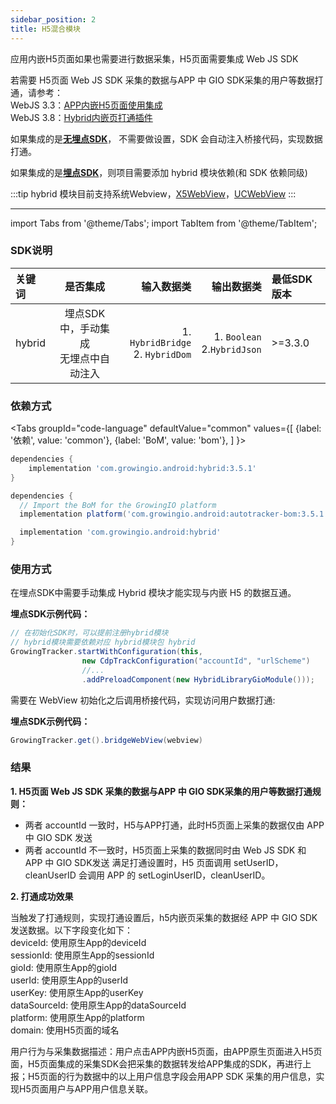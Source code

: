```yaml
---
sidebar_position: 2
title: H5混合模块
---
```


应用内嵌H5页面如果也需要进行数据采集，H5页面需要集成 Web JS SDK

若需要 H5页面 Web JS SDK 采集的数据与APP 中 GIO SDK采集的用户等数据打通，请参考：<br/>
WebJS 3.3：[APP内嵌H5页面使用集成](/docs/webjs/3.3/integrate#app内嵌h5页面使用集成)<br/>
WebJS 3.8：[Hybrid内嵌页打通插件](/docs/webjs/3.8/plugins#hybrid内嵌页打通插件giohybridadapter)

如果集成的是[**无埋点SDK**](/docs/android/Introduce#集成无埋点sdk)， 不需要做设置，SDK 会自动注入桥接代码，实现数据打通。

如果集成的是[**埋点SDK**](/docs/android/Introduce#集成埋点sdk)，则项目需要添加 hybrid 模块依赖(和 SDK 依赖同级)

:::tip
hybrid 模块目前支持系统Webview，[X5WebView](https://x5.tencent.com/docs/webview.html)，[UCWebView](https://help.aliyun.com/document_detail/49762.html)
:::

--------
import Tabs from '@theme/Tabs';
import TabItem from '@theme/TabItem';

### SDK说明
| 关键词   | 是否集成|  输入数据类 | 输出数据类 | 最低SDK版本 |
| :------- | :------:   | --:|  ---:| :---|
| hybrid  | 埋点SDK中，手动集成<br />无埋点中自动注入 | 1. `HybridBridge` <br /> 2. `HybridDom` | 1. `Boolean` <br /> 2.`HybridJson` | >=3.3.0 |

### 依赖方式
<Tabs
  groupId="code-language"
  defaultValue="common"
  values={[
    {label: '依赖', value: 'common'},
    {label: 'BoM', value: 'bom'},
  ]
}>

<TabItem value="common">

```groovy
dependencies {
	implementation 'com.growingio.android:hybrid:3.5.1'
}
```
</TabItem>

<TabItem value="bom">

```groovy
dependencies {
  // Import the BoM for the GrowingIO platform
  implementation platform('com.growingio.android:autotracker-bom:3.5.1')

  implementation 'com.growingio.android:hybrid'
}
```

</TabItem>
</Tabs>

### 使用方式
在埋点SDK中需要手动集成 Hybrid 模块才能实现与内嵌 H5 的数据互通。

**埋点SDK示例代码：**

```java
// 在初始化SDK时，可以提前注册hybrid模块
// hybrid模块需要依赖对应 hybrid模块包 hybrid
GrowingTracker.startWithConfiguration(this,
                new CdpTrackConfiguration("accountId", "urlScheme")
                //...
                .addPreloadComponent(new HybridLibraryGioModule()));
```

需要在 WebView 初始化之后调用桥接代码，实现访问用户数据打通:

**埋点SDK示例代码：**

```java
GrowingTracker.get().bridgeWebView(webview)
```

### 结果

**1. H5页面 Web JS SDK 采集的数据与APP 中 GIO SDK采集的用户等数据打通规则：**
- 两者 accountId 一致时，H5与APP打通，此时H5页面上采集的数据仅由 APP 中 GIO SDK 发送
- 两者 accountId 不一致时，H5页面上采集的数据同时由 Web JS SDK 和 APP 中 GIO SDK发送
满足打通设置时，H5 页面调用 setUserID，cleanUserID 会调用 APP 的 setLoginUserID，cleanUserID。

**2. 打通成功效果**

>
当触发了打通规则，实现打通设置后，h5内嵌页采集的数据经 APP 中 GIO SDK发送数据。以下字段变化如下：<br/>
deviceId: 使用原生App的deviceId<br/>
sessionId: 使用原生App的sessionId<br/>
gioId: 使用原生App的gioId <br/>
userId: 使用原生App的userId<br/>
userKey: 使用原生App的userKey<br/>
dataSourceId: 使用原生App的dataSourceId<br/>
platform: 使用原生App的platform<br/>
domain: 使用H5页面的域名<br/>

用户行为与采集数据描述：用户点击APP内嵌H5页面，由APP原生页面进入H5页面，H5页面集成的采集SDK会把采集的数据转发给APP集成的SDK，再进行上报；H5页面的行为数据中的以上用户信息字段会用APP SDK 采集的用户信息，实现H5页面用户与APP用户信息关联。
